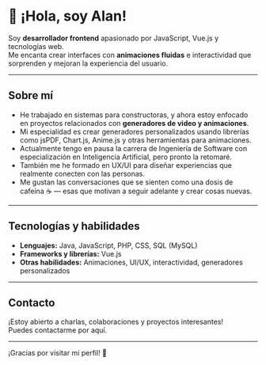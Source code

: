 # 👋 ¡Hola, soy Alan!

Soy **desarrollador frontend** apasionado por JavaScript, Vue.js y tecnologías web.  
Me encanta crear interfaces con **animaciones fluidas** e interactividad que sorprenden y mejoran la experiencia del usuario.

---

## Sobre mí

- He trabajado en sistemas para constructoras, y ahora estoy enfocado en proyectos relacionados con **generadores de video y animaciones**.  
- Mi especialidad es crear generadores personalizados usando librerías como jsPDF, Chart.js, Anime.js y otras herramientas para animaciones.  
- Actualmente tengo en pausa la carrera de Ingeniería de Software con especialización en Inteligencia Artificial, pero pronto la retomaré.  
- También me he formado en UX/UI para diseñar experiencias que realmente conecten con las personas.  
- Me gustan las conversaciones que se sienten como una dosis de cafeína ☕ — esas que motivan a seguir adelante y crear cosas nuevas.

---

## Tecnologías y habilidades

- **Lenguajes:** Java, JavaScript, PHP, CSS, SQL (MySQL)  
- **Frameworks y librerías:** Vue.js  
- **Otras habilidades:** Animaciones, UI/UX, interactividad, generadores personalizados  

---

## Contacto

¡Estoy abierto a charlas, colaboraciones y proyectos interesantes!  
Puedes contactarme por aquí.

---

¡Gracias por visitar mi perfil! 🚀
